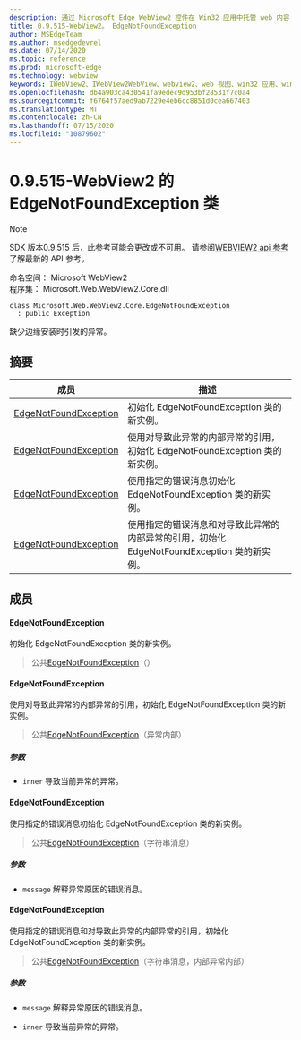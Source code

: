```yaml
---
description: 通过 Microsoft Edge WebView2 控件在 Win32 应用中托管 web 内容
title: 0.9.515-WebView2。 EdgeNotFoundException
author: MSEdgeTeam
ms.author: msedgedevrel
ms.date: 07/14/2020
ms.topic: reference
ms.prod: microsoft-edge
ms.technology: webview
keywords: IWebView2、IWebView2WebView、webview2、web 视图、win32 应用、win32、edge、ICoreWebView2、ICoreWebView2Controller、浏览器控件、边缘 html
ms.openlocfilehash: db4a903ca430541fa9edec9d953bf28531f7c0a4
ms.sourcegitcommit: f6764f57aed9ab7229e4eb6cc8851d0cea667403
ms.translationtype: MT
ms.contentlocale: zh-CN
ms.lasthandoff: 07/15/2020
ms.locfileid: "10879602"
---
```

# 0.9.515-WebView2 的 EdgeNotFoundException 类 

> [!NOTE]
> SDK 版本0.9.515 后，此参考可能会更改或不可用。 请参阅[WEBVIEW2 api 参考](../../../webview2-api-reference.md)了解最新的 API 参考。

命名空间： Microsoft WebView2 \
程序集： Microsoft.Web.WebView2.Core.dll

```
class Microsoft.Web.WebView2.Core.EdgeNotFoundException
  : public Exception
```

缺少边缘安装时引发的异常。

## 摘要

 成员                        | 描述
--------------------------------|---------------------------------------------
[EdgeNotFoundException](#edgenotfoundexception) | 初始化 EdgeNotFoundException 类的新实例。
[EdgeNotFoundException](#edgenotfoundexception) | 使用对导致此异常的内部异常的引用，初始化 EdgeNotFoundException 类的新实例。
[EdgeNotFoundException](#edgenotfoundexception) | 使用指定的错误消息初始化 EdgeNotFoundException 类的新实例。
[EdgeNotFoundException](#edgenotfoundexception) | 使用指定的错误消息和对导致此异常的内部异常的引用，初始化 EdgeNotFoundException 类的新实例。

## 成员

#### EdgeNotFoundException 

初始化 EdgeNotFoundException 类的新实例。

> 公共[EdgeNotFoundException](#edgenotfoundexception)（）

#### EdgeNotFoundException 

使用对导致此异常的内部异常的引用，初始化 EdgeNotFoundException 类的新实例。

> 公共[EdgeNotFoundException](#edgenotfoundexception)（异常内部）

##### 参数
* `inner` 导致当前异常的异常。

#### EdgeNotFoundException 

使用指定的错误消息初始化 EdgeNotFoundException 类的新实例。

> 公共[EdgeNotFoundException](#edgenotfoundexception)（字符串消息）

##### 参数
* `message` 解释异常原因的错误消息。

#### EdgeNotFoundException 

使用指定的错误消息和对导致此异常的内部异常的引用，初始化 EdgeNotFoundException 类的新实例。

> 公共[EdgeNotFoundException](#edgenotfoundexception)（字符串消息，内部异常内部）

##### 参数
* `message` 解释异常原因的错误消息。 

* `inner` 导致当前异常的异常。

